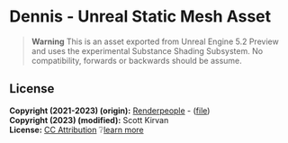 # Dennis - Unreal Static Mesh Asset

> **Warning** This is an asset exported from Unreal Engine 5.2 Preview and uses the experimental Substance Shading Subsystem.  No compatibility, forwards or backwards should be assume.

## License

**Copyright (2021-2023) (origin):**  [Renderpeople](https://renderpeople.com/) - ([file](https://renderpeople.com/sample/free/renderpeople_free_posed_people_OBJ.zip))  
**Copyright (2023) (modified):** Scott Kirvan   
**License:**  [CC Attribution](LICENSE.md) :grey_question:[learn more](http://creativecommons.org/licenses/by/4.0/)  
